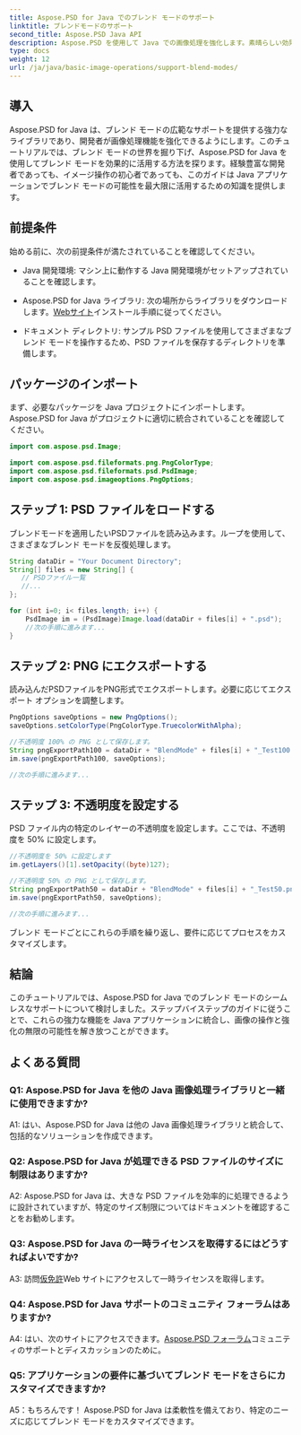 ```yaml
---
title: Aspose.PSD for Java でのブレンド モードのサポート
linktitle: ブレンドモードのサポート
second_title: Aspose.PSD Java API
description: Aspose.PSD を使用して Java での画像処理を強化します。素晴らしい効果を得るためにブレンド モードを活用する方法を学びましょう。
type: docs
weight: 12
url: /ja/java/basic-image-operations/support-blend-modes/
---
```

## 導入

Aspose.PSD for Java は、ブレンド モードの広範なサポートを提供する強力なライブラリであり、開発者が画像処理機能を強化できるようにします。このチュートリアルでは、ブレンド モードの世界を掘り下げ、Aspose.PSD for Java を使用してブレンド モードを効果的に活用する方法を探ります。経験豊富な開発者であっても、イメージ操作の初心者であっても、このガイドは Java アプリケーションでブレンド モードの可能性を最大限に活用するための知識を提供します。

## 前提条件

始める前に、次の前提条件が満たされていることを確認してください。

- Java 開発環境: マシン上に動作する Java 開発環境がセットアップされていることを確認します。

-  Aspose.PSD for Java ライブラリ: 次の場所からライブラリをダウンロードします。[Webサイト](https://releases.aspose.com/psd/java/)インストール手順に従ってください。

- ドキュメント ディレクトリ: サンプル PSD ファイルを使用してさまざまなブレンド モードを操作するため、PSD ファイルを保存するディレクトリを準備します。

## パッケージのインポート

まず、必要なパッケージを Java プロジェクトにインポートします。 Aspose.PSD for Java がプロジェクトに適切に統合されていることを確認してください。

```java
import com.aspose.psd.Image;

import com.aspose.psd.fileformats.png.PngColorType;
import com.aspose.psd.fileformats.psd.PsdImage;
import com.aspose.psd.imageoptions.PngOptions;
```

## ステップ 1: PSD ファイルをロードする

ブレンドモードを適用したいPSDファイルを読み込みます。ループを使用して、さまざまなブレンド モードを反復処理します。

```java
String dataDir = "Your Document Directory";
String[] files = new String[] {
   // PSDファイル一覧
   //...
};

for (int i=0; i< files.length; i++) {
    PsdImage im = (PsdImage)Image.load(dataDir + files[i] + ".psd");
    //次の手順に進みます...
}
```

## ステップ 2: PNG にエクスポートする

読み込んだPSDファイルをPNG形式でエクスポートします。必要に応じてエクスポート オプションを調整します。

```java
PngOptions saveOptions = new PngOptions();
saveOptions.setColorType(PngColorType.TruecolorWithAlpha);

//不透明度 100% の PNG として保存します。
String pngExportPath100 = dataDir + "BlendMode" + files[i] + "_Test100.png";
im.save(pngExportPath100, saveOptions);

//次の手順に進みます...
```

## ステップ 3: 不透明度を設定する

PSD ファイル内の特定のレイヤーの不透明度を設定します。ここでは、不透明度を 50% に設定します。

```java
//不透明度を 50% に設定します
im.getLayers()[1].setOpacity((byte)127);

//不透明度 50% の PNG として保存します。
String pngExportPath50 = dataDir + "BlendMode" + files[i] + "_Test50.png";
im.save(pngExportPath50, saveOptions);

//次の手順に進みます...
```

ブレンド モードごとにこれらの手順を繰り返し、要件に応じてプロセスをカスタマイズします。

## 結論

このチュートリアルでは、Aspose.PSD for Java でのブレンド モードのシームレスなサポートについて検討しました。ステップバイステップのガイドに従うことで、これらの強力な機能を Java アプリケーションに統合し、画像の操作と強化の無限の可能性を解き放つことができます。

## よくある質問

### Q1: Aspose.PSD for Java を他の Java 画像処理ライブラリと一緒に使用できますか?

A1: はい、Aspose.PSD for Java は他の Java 画像処理ライブラリと統合して、包括的なソリューションを作成できます。

### Q2: Aspose.PSD for Java が処理できる PSD ファイルのサイズに制限はありますか?

A2: Aspose.PSD for Java は、大きな PSD ファイルを効率的に処理できるように設計されていますが、特定のサイズ制限についてはドキュメントを確認することをお勧めします。

### Q3: Aspose.PSD for Java の一時ライセンスを取得するにはどうすればよいですか?

 A3: 訪問[仮免許](https://purchase.aspose.com/temporary-license/)Web サイトにアクセスして一時ライセンスを取得します。

### Q4: Aspose.PSD for Java サポートのコミュニティ フォーラムはありますか?

 A4: はい、次のサイトにアクセスできます。[Aspose.PSD フォーラム](https://forum.aspose.com/c/psd/34)コミュニティのサポートとディスカッションのために。

### Q5: アプリケーションの要件に基づいてブレンド モードをさらにカスタマイズできますか?

A5：もちろんです！ Aspose.PSD for Java は柔軟性を備えており、特定のニーズに応じてブレンド モードをカスタマイズできます。